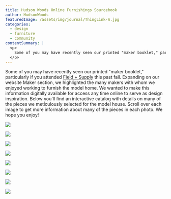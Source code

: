 ```yaml
---
title: Hudson Woods Online Furnishings Sourcebook
author: HudsonWoods
featuredImage: /assets/img/journal/ThingLink-A.jpg
categories:
  - design
  - furniture
  - community
contentSummary: |
  <p>
  	Some of you may have recently seen our printed "maker booklet," particularly if you attended <a href="http://hudsonwoods.com/blog/1507-field-supply-part-2" target="_blank">Field + Supply</a> this past fall. Expanding on our website Maker section, we highlighted the many makers with whom we enjoyed working to furnish the model home. We wanted to make this information digitally available for access any time online to serve as design inspiration.
  </p>
---
```

<p>
	Some of you may have recently seen our printed "maker booklet," particularly if you attended 
	<a href="http://hudsonwoods.com/blog/1507-field-supply-part-2" target="_blank">Field + Supply</a> this past fall. Expanding on our website Maker section, we highlighted the many makers with whom we enjoyed working to furnish the model home. We wanted to make this information digitally available for access any time online to serve as design inspiration. Below you'll find an interactive catalog with details on many of the pieces we meticulously selected for the model house. Scroll over each image to get more information about many of the pieces in each photo. We hope you enjoy!
</p>

<p>
	<img style="max-width:100%" src="//cdn.thinglink.me/api/image/622139202653388801/1024/10/scaletowidth#tl-622139202653388801;1043138249'" class="alwaysThinglink">
</p>
<script async="" charset="utf-8" src="//cdn.thinglink.me/jse/embed.js"></script>
<p>
	<img style="max-width:100%" src="//cdn.thinglink.me/api/image/624386824470528001/1024/10/scaletowidth#tl-624386824470528001;1043138249'" class="alwaysThinglink">
</p>
<script async="" charset="utf-8" src="//cdn.thinglink.me/jse/embed.js"></script>
<p>
	<img style="max-width:100%" src="//cdn.thinglink.me/api/image/622148972714131457/1024/10/scaletowidth#tl-622148972714131457;1043138249'" class="alwaysThinglink">
</p>
<script async="" charset="utf-8" src="//cdn.thinglink.me/jse/embed.js"></script>
<p>
	<img style="max-width:100%" src="//cdn.thinglink.me/api/image/625014270702125058/1024/10/scaletowidth#tl-625014270702125058;1043138249'" class="alwaysThinglink">
</p>
<script async="" charset="utf-8" src="//cdn.thinglink.me/jse/embed.js"></script>
<p>
	<img style="max-width:100%" src="//cdn.thinglink.me/api/image/622205440561774593/1024/10/scaletowidth#tl-622205440561774593;1043138249'" class="alwaysThinglink">
</p>
<script async="" charset="utf-8" src="//cdn.thinglink.me/jse/embed.js"></script>
<p>
	<img style="max-width:100%" src="//cdn.thinglink.me/api/image/625020209962418178/1024/10/scaletowidth#tl-625020209962418178;1043138249'" class="alwaysThinglink">
</p>
<script async="" charset="utf-8" src="//cdn.thinglink.me/jse/embed.js"></script>
<p>
	<img style="max-width:100%" src="//cdn.thinglink.me/api/image/622209314492252161/1024/10/scaletowidth#tl-622209314492252161;1043138249'" class="alwaysThinglink">
</p>
<script async="" charset="utf-8" src="//cdn.thinglink.me/jse/embed.js"></script>
<p>
	<img style="max-width:100%" src="//cdn.thinglink.me/api/image/625016801767456770/1024/10/scaletowidth#tl-625016801767456770;1043138249'" class="alwaysThinglink">
</p>
<script async="" charset="utf-8" src="//cdn.thinglink.me/jse/embed.js"></script>